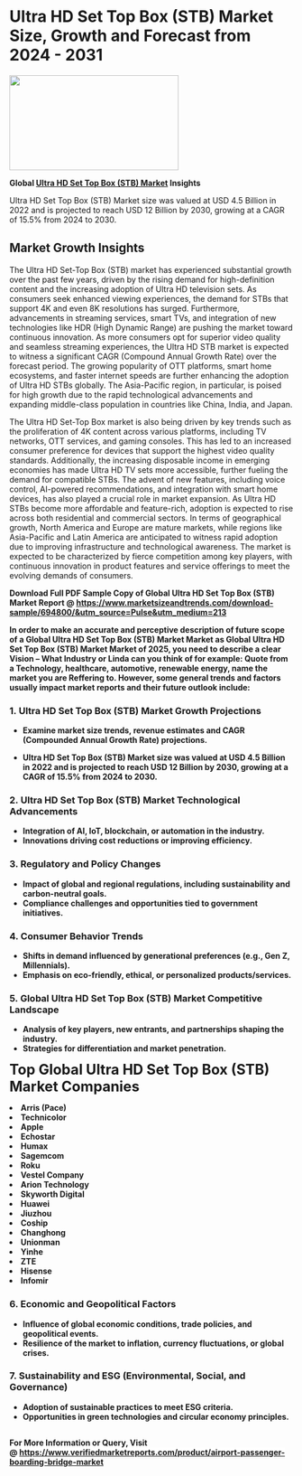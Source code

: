 <H1>Ultra HD Set Top Box (STB) Market Size, Growth and Forecast from 2024 - 2031</H1><img class="aligncenter size-medium wp-image-584254" src="https://thirdeyenews.in/wp-content/uploads/2024/09/Global-Market-Research-300x168.jpeg" alt="" width="300" height="168" /><p><strong>Global&nbsp;<a href="https://www.marketsizeandtrends.com/download-sample/694800/&amp;utm_source=Pulse&amp;utm_medium=213">Ultra HD Set Top Box (STB) Market</a> Insights</strong></p><p>Ultra HD Set Top Box (STB) Market size was valued at USD 4.5 Billion in 2022 and is projected to reach USD 12 Billion by 2030, growing at a CAGR of 15.5% from 2024 to 2030.</p><p><h2>Market Growth Insights</h2> <p>The Ultra HD Set-Top Box (STB) market has experienced substantial growth over the past few years, driven by the rising demand for high-definition content and the increasing adoption of Ultra HD television sets. As consumers seek enhanced viewing experiences, the demand for STBs that support 4K and even 8K resolutions has surged. Furthermore, advancements in streaming services, smart TVs, and integration of new technologies like HDR (High Dynamic Range) are pushing the market toward continuous innovation. As more consumers opt for superior video quality and seamless streaming experiences, the Ultra HD STB market is expected to witness a significant CAGR (Compound Annual Growth Rate) over the forecast period. The growing popularity of OTT platforms, smart home ecosystems, and faster internet speeds are further enhancing the adoption of Ultra HD STBs globally. The Asia-Pacific region, in particular, is poised for high growth due to the rapid technological advancements and expanding middle-class population in countries like China, India, and Japan.</p> <p><strong></strong></p> <p>The Ultra HD Set-Top Box market is also being driven by key trends such as the proliferation of 4K content across various platforms, including TV networks, OTT services, and gaming consoles. This has led to an increased consumer preference for devices that support the highest video quality standards. Additionally, the increasing disposable income in emerging economies has made Ultra HD TV sets more accessible, further fueling the demand for compatible STBs. The advent of new features, including voice control, AI-powered recommendations, and integration with smart home devices, has also played a crucial role in market expansion. As Ultra HD STBs become more affordable and feature-rich, adoption is expected to rise across both residential and commercial sectors. In terms of geographical growth, North America and Europe are mature markets, while regions like Asia-Pacific and Latin America are anticipated to witness rapid adoption due to improving infrastructure and technological awareness. The market is expected to be characterized by fierce competition among key players, with continuous innovation in product features and service offerings to meet the evolving demands of consumers. <p><strong></p><p><span class=""><strong>Download Full PDF Sample Copy of Global Ultra HD Set Top Box (STB) Market Report</strong> @ <a href="https://www.marketsizeandtrends.com/download-sample/694800/&amp;utm_source=Pulse&amp;utm_medium=213" target="_blank">https://www.marketsizeandtrends.com/download-sample/694800/&amp;utm_source=Pulse&amp;utm_medium=213</a></span></p><p>In order to make an accurate and perceptive description of future scope of a Global&nbsp;Ultra HD Set Top Box (STB) Market Market as Global&nbsp;Ultra HD Set Top Box (STB) Market Market of 2025, you need to describe a clear Vision &ndash; What Industry or Linda can you think of for example: Quote from a Technology, healthcare, automotive, renewable energy, name the market you are Reffering to. However, some general trends and factors usually impact market reports and their future outlook include:</p><h3>1.&nbsp;<strong>Ultra HD Set Top Box (STB) Market Growth Projections</strong></h3><ul><li>Examine market size trends, revenue estimates and CAGR (Compounded Annual Growth Rate) projections.</li><li><p>Ultra HD Set Top Box (STB) Market size was valued at USD 4.5 Billion in 2022 and is projected to reach USD 12 Billion by 2030, growing at a CAGR of 15.5% from 2024 to 2030.</p></li></ul><h3>2.&nbsp;<strong>Ultra HD Set Top Box (STB) Market Technological Advancements</strong></h3><ul><li>Integration of AI, IoT, blockchain, or automation in the industry.</li><li>Innovations driving cost reductions or improving efficiency.</li></ul><h3>3.&nbsp;<strong>Regulatory and Policy Changes</strong></h3><ul><li>Impact of global and regional regulations, including sustainability and carbon-neutral goals.</li><li>Compliance challenges and opportunities tied to government initiatives.</li></ul><h3>4.&nbsp;<strong>Consumer Behavior Trends</strong></h3><ul><li>Shifts in demand influenced by generational preferences (e.g., Gen Z, Millennials).</li><li>Emphasis on eco-friendly, ethical, or personalized products/services.</li></ul><h3>5.&nbsp;<strong>Global Ultra HD Set Top Box (STB) Market Competitive Landscape</strong></h3><ul><li>Analysis of key players, new entrants, and partnerships shaping the industry.</li><li>Strategies for differentiation and market penetration.</li></ul><p data-pm-slice="1 1 []"><span style="color: inherit; font-family: inherit; font-size: 25px;">Top Global Ultra HD Set Top Box (STB) Market Companies</span></p><div class="" data-test-id=""><p><li>Arris (Pace)</li><li> Technicolor</li><li> Apple</li><li> Echostar</li><li> Humax</li><li> Sagemcom</li><li> Roku</li><li> Vestel Company</li><li> Arion Technology</li><li> Skyworth Digital</li><li> Huawei</li><li> Jiuzhou</li><li> Coship</li><li> Changhong</li><li> Unionman</li><li> Yinhe</li><li> ZTE</li><li> Hisense</li><li> Infomir</li></p></div><h3>6.&nbsp;<strong>Economic and Geopolitical Factors</strong></h3><ul><li>Influence of global economic conditions, trade policies, and geopolitical events.</li><li>Resilience of the market to inflation, currency fluctuations, or global crises.</li></ul><h3>7.&nbsp;<strong>Sustainability and ESG (Environmental, Social, and Governance)</strong></h3><ul><li>Adoption of sustainable practices to meet ESG criteria.</li><li>Opportunities in green technologies and circular economy principles.</li></ul><h2><strong style="font-size: 14px;">For More Information or Query, Visit @&nbsp;</strong><a style="background-color: #ffffff; font-size: 14px;" href="https://www.marketsizeandtrends.com/report/ultra-hd-set-top-box-stb-market/" target="_blank">https://www.verifiedmarketreports.com/product/airport-passenger-boarding-bridge-market</a></h2>
